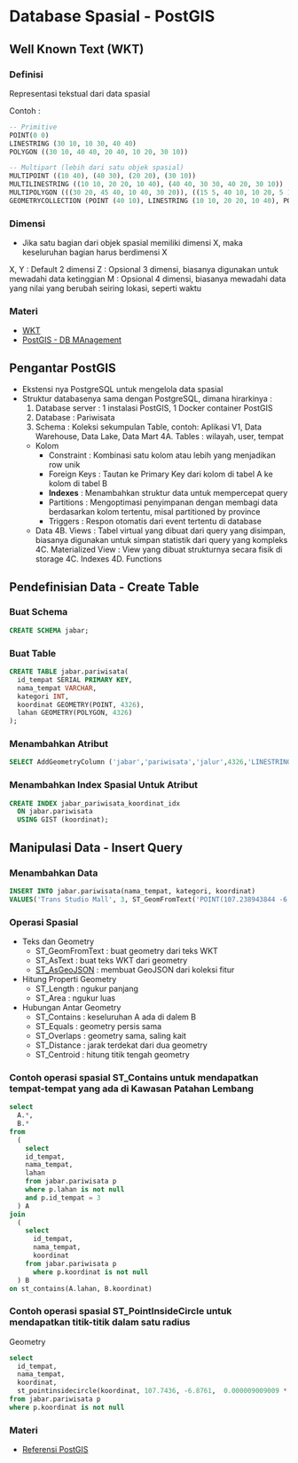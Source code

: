 # Database Spasial - PostGIS

## Well Known Text (WKT)

### Definisi
Representasi tekstual dari data spasial

Contoh :
```sql
-- Primitive
POINT(0 0)
LINESTRING (30 10, 10 30, 40 40)
POLYGON ((30 10, 40 40, 20 40, 10 20, 30 10))

-- Multipart (lebih dari satu objek spasial)
MULTIPOINT ((10 40), (40 30), (20 20), (30 10))
MULTILINESTRING ((10 10, 20 20, 10 40), (40 40, 30 30, 40 20, 30 10))
MULTIPOLYGON (((30 20, 45 40, 10 40, 30 20)), ((15 5, 40 10, 10 20, 5 10, 15 5)))
GEOMETRYCOLLECTION (POINT (40 10), LINESTRING (10 10, 20 20, 10 40), POLYGON ((40 40, 20 45, 45 30, 40 40)))
```

### Dimensi

- Jika satu bagian dari objek spasial memiliki dimensi X, maka keseluruhan bagian harus berdimensi X

X, Y : Default 2 dimensi
Z : Opsional 3 dimensi, biasanya digunakan untuk mewadahi data ketinggian
M : Opsional 4 dimensi, biasanya mewadahi data yang nilai yang berubah seiring lokasi, seperti waktu

### Materi
- [WKT](https://en.wikipedia.org/wiki/Well-known_text_representation_of_geometry)
- [PostGIS - DB MAnagement](https://postgis.net/docs/using_postgis_dbmanagement.html)


## Pengantar PostGIS

- Ekstensi nya PostgreSQL untuk mengelola data spasial
- Struktur databasenya sama dengan PostgreSQL, dimana hirarkinya :
  1. Database server : 1 instalasi PostGIS, 1 Docker container PostGIS
  2. Database : Pariwisata
  3. Schema : Koleksi sekumpulan Table, contoh: Aplikasi V1, Data Warehouse, Data Lake, Data Mart
  4A. Tables : wilayah, user, tempat
    - Kolom
      - Constraint : Kombinasi satu kolom atau lebih yang menjadikan row unik
      - Foreign Keys : Tautan ke Primary Key dari kolom di tabel A ke kolom di tabel B
      - **Indexes** : Menambahkan struktur data untuk mempercepat query
      - Partitions : Mengoptimasi penyimpanan dengan membagi data berdasarkan kolom tertentu, misal partitioned by province
      - Triggers : Respon otomatis dari event tertentu di database
    - Data
  4B. Views : Tabel virtual yang dibuat dari query yang disimpan, biasanya digunakan untuk simpan statistik dari query yang kompleks
  4C. Materialized View : View yang dibuat strukturnya secara fisik di storage
  4C. Indexes
  4D. Functions
  
## Pendefinisian Data - Create Table
  
### Buat Schema
 ```sql
CREATE SCHEMA jabar;
```

### Buat Table
```sql
CREATE TABLE jabar.pariwisata(
  id_tempat SERIAL PRIMARY KEY, 
  nama_tempat VARCHAR, 
  kategori INT, 
  koordinat GEOMETRY(POINT, 4326), 
  lahan GEOMETRY(POLYGON, 4326)
);
```

### Menambahkan Atribut
```sql
SELECT AddGeometryColumn ('jabar','pariwisata','jalur',4326,'LINESTRING',2);
```

### Menambahkan Index Spasial Untuk Atribut
```sql
CREATE INDEX jabar_pariwisata_koordinat_idx
  ON jabar.pariwisata
  USING GIST (koordinat);
```

## Manipulasi Data - Insert Query

### Menambahkan Data
```sql
INSERT INTO jabar.pariwisata(nama_tempat, kategori, koordinat)
VALUES('Trans Studio Mall', 3, ST_GeomFromText('POINT(107.238943844 -6.324324322)', 4326));
```

### Operasi Spasial
- Teks dan Geometry
  - ST_GeomFromText : buat geometry dari teks WKT
  - ST_AsText : buat teks WKT dari geometry
  - [ST_AsGeoJSON](https://postgis.net/docs/ST_AsGeoJSON.html) : membuat GeoJSON dari koleksi fitur
- Hitung Properti Geometry
  - ST_Length : ngukur panjang
  - ST_Area : ngukur luas
- Hubungan Antar Geometry
  - ST_Contains : keseluruhan A ada di dalem B
  - ST_Equals : geometry persis sama
  - ST_Overlaps : geometry sama, saling kait
  - ST_Distance : jarak terdekat dari dua geometry
  - ST_Centroid : hitung titik tengah geometry

### Contoh operasi spasial ST_Contains untuk mendapatkan tempat-tempat yang ada di Kawasan Patahan Lembang
```sql
select
  A.*,
  B.*
from 
  (
    select
    id_tempat,
    nama_tempat,
    lahan
    from jabar.pariwisata p 
    where p.lahan is not null
    and p.id_tempat = 3
  ) A
join 
  (
    select
      id_tempat,
      nama_tempat,
      koordinat 
    from jabar.pariwisata p 
      where p.koordinat is not null	
  ) B
on st_contains(A.lahan, B.koordinat)
```

### Contoh operasi spasial ST_PointInsideCircle untuk mendapatkan titik-titik dalam satu radius
Geometry
```sql
select
  id_tempat,
  nama_tempat,
  koordinat,
  st_pointinsidecircle(koordinat, 107.7436, -6.8761,  0.000009009009 * 4000)
from jabar.pariwisata p 
where p.koordinat is not null
```


### Materi
- [Referensi PostGIS](https://postgis.net/docs/reference.html)
